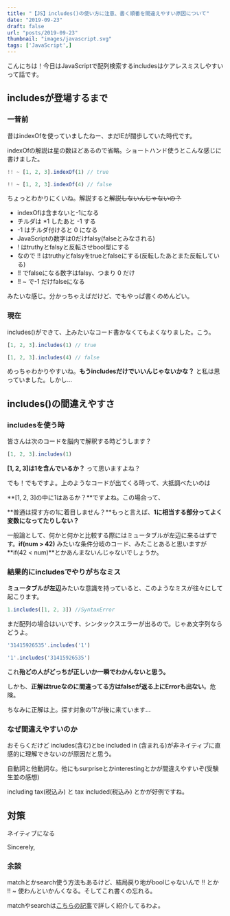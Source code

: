 ```yaml
---
title: "【JS】includes()の使い方に注意、書く順番を間違えやすい原因について"
date: "2019-09-23"
draft: false
url: "posts/2019-09-23"
thumbnail: "images/javascript.svg"
tags: ['JavaScript',]
---
```


こんにちは！今日はJavaScriptで配列検索するincludesはケアレスミスしやすいって話です。

## includesが登場するまで

### 一昔前
昔はindexOfを使っていましたねー、まだIEが闊歩していた時代です。

indexOfの解説は星の数ほどあるので省略。ショートハンド使うとこんな感じに書けました。

```javascript
!! ~ [1, 2, 3].indexOf(1) // true

!! ~ [1, 2, 3].indexOf(4) // false
```

ちょっとわかりにくいね。解説すると~~解説しないんじゃないの？~~

- indexOfは含まないと-1になる
- チルダは *1 したあと -1 する
- -1 はチルダ付けると 0 になる
- JavaScriptの数字は0だけfalsy(falseとみなされる)
- ! はtruthyとfalsyと反転させbool型にする
- なので !! はtruthyとfalsyをtrueとfalseにする(反転したあとまた反転している)
- !! でfalseになる数字はfalsy、つまり 0 だけ
- !! ~ で-1 だけfalseになる

みたいな感じ。分かっちゃえばだけど、でもやっぱ書くのめんどい。

### 現在
includes()ができて、上みたいなコード書かなくてもよくなりました。こう。


```javascript
[1, 2, 3].includes(1) // true

[1, 2, 3].includes(4) // false
```

めっちゃわかりやすいね。**もうincludesだけでいいんじゃないかな？** と私は思っていました。しかし...

## includes()の間違えやすさ

### includesを使う時

皆さんは次のコードを脳内で解釈する時どうします？

```javascript
[1, 2, 3].includes(1)
```

**[1, 2, 3]は1を含んでいるか？** って思いますよね？

でも！でもですよ。上のようなコードが出てくる時って、大抵調べたいのは

**[1, 2, 3]の中に1はあるか？**ですよね。この場合って、

**普通は探す方の1に着目しません？**もっと言えば、**1に相当する部分ってよく変数になってたりしない？**

一般論として、何かと何かと比較する際にはミュータブルが左辺に来るはずです。**if(num > 42)**
みたいな条件分岐のコード、みたことあると思いますが**if(42 < num)**とかあんまないんじゃないでしょうか。

### 結果的にincludesでやりがちなミス

**ミュータブルが左辺**みたいな意識を持っていると、このようなミスが往々にして起こります。

```javascript
1.includes([1, 2, 3]) //SyntaxError
```

まだ配列の場合はいいです、シンタックスエラーが出るので。じゃあ文字列ならどうよ。

```javascript
'31415926535'.includes('1')

'1'.includes('31415926535')
```

これ**殆どの人がどっちが正しいか一瞬でわかんないと思う。**

しかも、**正解はtrueなのに間違ってる方はfalseが返る上にErrorも出ない**。危険。

ちなみに正解は上。探す対象の'1'が後に来ています...


### なぜ間違えやすいのか

おそらくだけど includes(含む)とbe included in (含まれる)が非ネイティブに直感的に理解できないのが原因だと思う。

自動詞と他動詞な。他にもsurpriseとかinterestingとかが間違えやすいぞ(受験生並の感想)

including tax(税込み) と tax included(税込み) とかが好例ですね。

## 対策
ネイティブになる

Sincerely,

### 余談
matchとかsearch使う方法もあるけど、結局戻り地がboolじゃないんで !! とか !! ~ 使わんといかんくなる。そしてこれ書くの忘れる。

matchやsearchは[こちらの記事](../2019-05-04/)で詳しく紹介してるわよ。
